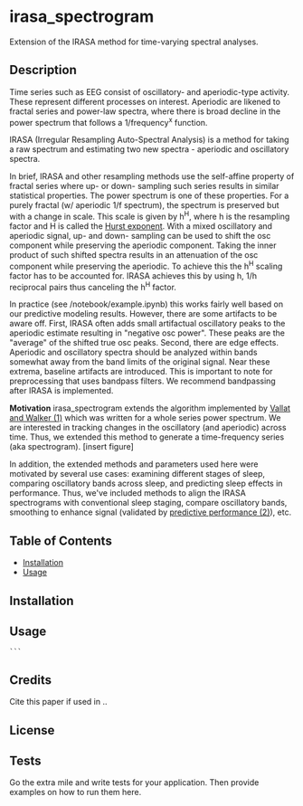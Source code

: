 # irasa_spectrogram

Extension of the IRASA method for time-varying spectral analyses. 

## Description

Time series such as EEG consist of oscillatory- and aperiodic-type activity. These represent different processes on interest. Aperiodic are likened to fractal series and power-law spectra, where there is broad decline in the power spectrum that follows a 1/frequency<sup>x</sup> function. 


IRASA (Irregular Resampling Auto-Spectral Analysis) is a method for taking a raw spectrum and estimating two new spectra - aperiodic and oscillatory spectra. 

In brief, IRASA and other resampling methods use the self-affine property of fractal series where up- or down- sampling such series results in similar statistical properties. The power spectrum is one of these properties. For a purely fractal (w/ aperiodic 1/f spectrum), the spectrum is preserved but with a change in scale. This scale is given by h<sup>H</sup>, where h is the resampling factor and H is called the <a href=https://en.wikipedia.org/wiki/Hurst_exponent target="_blank"></href> Hurst exponent</a>. With a mixed oscillatory and aperiodic signal, up- and down- sampling can be used to shift the osc component while preserving the aperiodic component. Taking the inner product of such shifted spectra results in an attenuation of the osc component while preserving the aperiodic. To achieve this the h<sup>H</sup> scaling factor has to be accounted for. IRASA achieves this by using h, 1/h reciprocal pairs thus canceling the h<sup>H</sup> factor. 

In practice (see /notebook/example.ipynb) this works fairly well based on our predictive modeling results. However, there are some artifacts to be aware off. First, IRASA often adds small artifactual oscillatory peaks to the aperiodic estimate resulting in "negative osc power". These peaks are the "average" of the shifted true osc peaks. Second, there are edge effects. Aperiodic and oscillatory spectra should be analyzed within bands somewhat away from the band limits of the original signal. Near these extrema, baseline artifacts are introduced. This is important to note for preprocessing that uses bandpass filters. We recommend bandpassing after IRASA is implemented.  

<b>Motivation</b> <it>irasa_spectrogram</it> extends the algorithm implemented by [Vallat and Walker (1)](#refs) which was written for a whole series power spectrum. We are interested in tracking changes in the oscillatory (and aperiodic) across time. Thus, we extended this method to generate a time-frequency series (aka spectrogram). 
[insert figure]

In addition, the extended methods and parameters used here were motivated by several use cases: examining different stages of sleep, comparing oscillatory bands across sleep, and predicting sleep effects in performance. Thus, we've included methods to align the IRASA spectrograms with conventional sleep staging, compare oscillatory bands, smoothing to enhance signal (validated by [predictive performance (2)](#refs)), etc.  




## Table of Contents

<!-- If your README is long, add a table of contents to make it easy for users to find what they need. -->

- [Installation](#installation)
- [Usage](#usage)
<!-- - [Tests](#tests) -->


## Installation

<!-- What are the steps required to install your project? Provide a step-by-step description of how to get the development environment running. -->

## Usage

<!-- Provide instructions and examples for use. Include screenshots as needed.

To add a screenshot, create an `assets/images` folder in your repository and upload your screenshot to it. Then, using the relative filepath, add it to your README using the following syntax:

    ```md
    ![alt text](assets/images/screenshot.png) -->
    ```

## Credits

Cite this paper if used in .. 

## License

<!-- The last section of a high-quality README file is the license. This lets other developers know what they can and cannot do with your project. If you need help choosing a license, refer to [https://choosealicense.com/](https://choosealicense.com/). -->

<!-- ## Badges

![badmath](https://img.shields.io/github/languages/top/lernantino/badmath)

Badges aren't necessary, per se, but they demonstrate street cred. Badges let other developers know that you know what you're doing. Check out the badges hosted by [shields.io](https://shields.io/). You may not understand what they all represent now, but you will in time.

## Features

If your project has a lot of features, list them here.

## How to Contribute

If you created an application or package and would like other developers to contribute it, you can include guidelines for how to do so. The [Contributor Covenant](https://www.contributor-covenant.org/) is an industry standard, but you can always write your own if you'd prefer. -->

## Tests

Go the extra mile and write tests for your application. Then provide examples on how to run them here.
